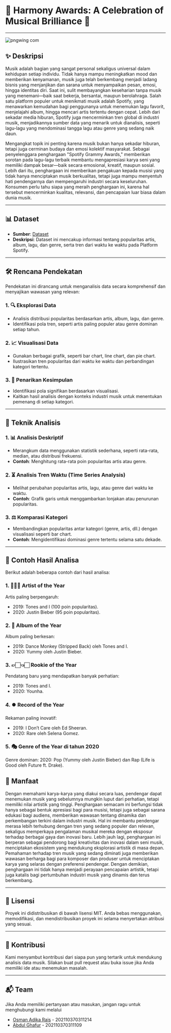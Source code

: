 # 🎵 **Harmony Awards: A Celebration of Musical Brilliance** 🎵

---
![pngwing com](https://github.com/user-attachments/assets/81c945be-9d28-48d0-931c-3d96ce040d38)

## ✨ **Deskripsi**

Musik adalah bagian yang sangat personal sekaligus universal dalam kehidupan setiap individu. Tidak hanya mampu meningkatkan mood dan memberikan kenyamanan, musik juga telah berkembang menjadi ladang bisnis yang menjanjikan dan sarana untuk menyampaikan pesan, emosi, hingga identitas diri. Saat ini, sulit membayangkan keseharian tanpa musik yang menemani—baik saat bekerja, bersantai, maupun berolahraga. Salah satu platform populer untuk menikmati musik adalah Spotify, yang menawarkan kemudahan bagi penggunanya untuk menemukan lagu favorit, menjelajahi album, hingga mencari artis tertentu dengan cepat. Lebih dari sekadar media hiburan, Spotify juga mencerminkan tren global di industri musik, menjadikannya sumber data yang menarik untuk dianalisis, seperti lagu-lagu yang mendominasi tangga lagu atau genre yang sedang naik daun. 

Mengangkat topik ini penting karena musik bukan hanya sekadar hiburan, tetapi juga cerminan budaya dan emosi kolektif masyarakat. Sebagai penyelenggara penghargaan "Spotify Grammy Awards," memberikan sorotan pada lagu-lagu terbaik membantu mengapresiasi karya seni yang memiliki dampak besar—baik secara emosional, kreatif, maupun sosial. Lebih dari itu, penghargaan ini memberikan pengakuan kepada musisi yang tidak hanya menciptakan musik berkualitas, tetapi juga mampu menyentuh hati pendengarnya dan mempengaruhi industri secara keseluruhan. Konsumen perlu tahu siapa yang meraih penghargaan ini, karena hal tersebut mencerminkan kualitas, relevansi, dan pencapaian luar biasa dalam dunia musik.

---

## 📊 **Dataset**

- **Sumber**: [Dataset](https://www.dropbox.com/sh/qj0ueimxot3ltbf/AACzMOHv7sZCJsj3ErjtOG7ya?dl=1)
- **Deskripsi**: Dataset ini mencakup informasi tentang popularitas artis, album, lagu, dan genre, serta tren dari waktu ke waktu pada Platform Spotify.

---

## 🛠️ **Rencana Pendekatan**

Pendekatan ini dirancang untuk menganalisis data secara komprehensif dan menyajikan wawasan yang relevan:

### 1. 🔍 **Eksplorasi Data**
- Analisis distribusi popularitas berdasarkan artis, album, lagu, dan genre.
- Identifikasi pola tren, seperti artis paling populer atau genre dominan setiap tahun.

### 2. 📈 **Visualisasi Data**
- Gunakan berbagai grafik, seperti bar chart, line chart, dan pie chart.
- Ilustrasikan tren popularitas dari waktu ke waktu dan perbandingan kategori tertentu.

### 3. 🧩 **Penarikan Kesimpulan**
- Identifikasi pola signifikan berdasarkan visualisasi.
- Kaitkan hasil analisis dengan konteks industri musik untuk menentukan pemenang di setiap kategori.

---

## 🧪 **Teknik Analisis**

### 1. 📊 **Analisis Deskriptif**
- Merangkum data menggunakan statistik sederhana, seperti rata-rata, median, atau distribusi frekuensi.
- **Contoh**: Menghitung rata-rata poin popularitas artis atau genre.

### 2. ⏳ **Analisis Tren Waktu (Time Series Analysis)**
- Melihat perubahan popularitas artis, lagu, atau genre dari waktu ke waktu.
- **Contoh**: Grafik garis untuk menggambarkan lonjakan atau penurunan popularitas.

### 3. ⚖️ **Komparasi Kategori**
- Membandingkan popularitas antar kategori (genre, artis, dll.) dengan visualisasi seperti bar chart.
- **Contoh**: Mengidentifikasi dominasi genre tertentu selama satu dekade.

---

## 📝 **Contoh Hasil Analisa**

Berikut adalah beberapa contoh dari hasil analisa:

### 1. 🧑🏻‍🎤 **Artist of the Year**
Artis paling berpengaruh:
- 2019: Tones and I (100 poin popularitas).
- 2020: Justin Bieber (95 poin popularitas).

### 2. 📔 **Album of the Year**
Album paling berkesan:
- 2019: Dance Monkey (Stripped Back) oleh Tones and I.
- 2020: Yummy oleh Justin Bieber.

### 3. 👉🏻👈🏻 **Rookie of the Year**
Pendatang baru yang mendapatkan banyak perhatian:
- 2019: Tones and I.
- 2020: Younha.

### 4. ⏺️ **Record of the Year**
Rekaman paling inovatif:
- 2019: I Don’t Care oleh Ed Sheeran.
- 2020: Rare oleh Selena Gomez.

### 5. 🎭 **Genre of the Year di tahun 2020**
Genre dominan:
2020: Pop (Yummy oleh Justin Bieber) dan Rap (Life is Good oleh Future ft. Drake).

## 🌟 **Manfaat**

Dengan memahami karya-karya yang diakui secara luas, pendengar dapat menemukan musik yang sebelumnya mungkin luput dari perhatian, tetapi memiliki nilai artistik yang tinggi. Penghargaan semacam ini berfungsi tidak hanya sebagai bentuk apresiasi bagi para musisi, tetapi juga sebagai sarana edukasi bagi audiens, memberikan wawasan tentang dinamika dan perkembangan terkini dalam industri musik. Hal ini membantu pendengar merasa lebih terhubung dengan tren yang sedang populer dan relevan, sekaligus memperkaya pengalaman musikal mereka dengan eksposur terhadap berbagai gaya dan inovasi baru. Lebih jauh lagi, penghargaan ini berperan sebagai pendorong bagi kreativitas dan inovasi dalam seni musik, menciptakan ekosistem yang mendukung eksplorasi artistik di masa depan. Pemahaman terhadap tren musik yang sedang diminati juga memberikan wawasan berharga bagi para komposer dan produser untuk menciptakan karya yang selaras dengan preferensi pendengar. Dengan demikian, penghargaan ini tidak hanya menjadi perayaan pencapaian artistik, tetapi juga katalis bagi pertumbuhan industri musik yang dinamis dan terus berkembang.

---

## 📜 **Lisensi**

Proyek ini didistribusikan di bawah lisensi MIT. Anda bebas menggunakan, memodifikasi, dan mendistribusikan proyek ini selama menyertakan atribusi yang sesuai.

---

## 🤝 **Kontribusi**

Kami menyambut kontribusi dari siapa pun yang tertarik untuk mendukung analisis data musik. Silakan buat pull request atau buka issue jika Anda memiliki ide atau menemukan masalah.

---

## 📬 **Team**

Jika Anda memiliki pertanyaan atau masukan, jangan ragu untuk menghubungi kami melalui 
- [Osman Adika Rais](https://github.com/OsmanAdieka) - 202110370311214
- [Abdul Ghafur](https://github.com/AGhafurr) - 202110370311109


